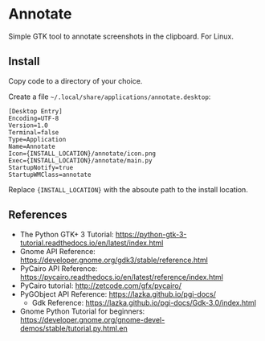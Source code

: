 # Annotate

Simple GTK tool to annotate screenshots in the clipboard.
For Linux.

## Install

Copy code to a directory of your choice.

Create a file `~/.local/share/applications/annotate.desktop`:
```
[Desktop Entry]
Encoding=UTF-8
Version=1.0
Terminal=false
Type=Application
Name=Annotate
Icon={INSTALL_LOCATION}/annotate/icon.png
Exec={INSTALL_LOCATION}/annotate/main.py
StartupNotify=true
StartupWMClass=annotate
```

Replace `{INSTALL_LOCATION}` with the absoute path to the install location.

## References

- The Python GTK+ 3 Tutorial: https://python-gtk-3-tutorial.readthedocs.io/en/latest/index.html
- Gnome API Reference: https://developer.gnome.org/gdk3/stable/reference.html
- PyCairo API Reference: https://pycairo.readthedocs.io/en/latest/reference/index.html
- PyCairo tutorial: http://zetcode.com/gfx/pycairo/
- PyGObject API Reference: https://lazka.github.io/pgi-docs/
  - Gdk Reference: https://lazka.github.io/pgi-docs/Gdk-3.0/index.html
- Gnome Python Tutorial for beginners: https://developer.gnome.org/gnome-devel-demos/stable/tutorial.py.html.en
